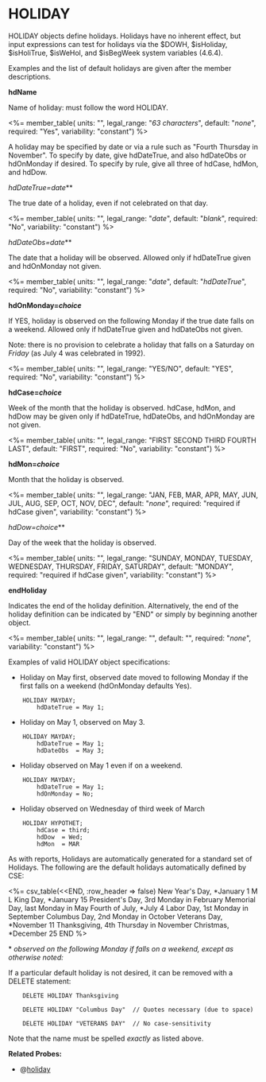 # HOLIDAY

HOLIDAY objects define holidays. Holidays have no inherent effect, but input expressions can test for holidays via the \$DOWH, \$isHoliday, \$isHoliTrue, \$isWeHol, and \$isBegWeek system variables (4.6.4).

Examples and the list of default holidays are given after the member descriptions.

<!--
hdName is required in the program. WHY? 7-92.
-->
**hdName**

Name of holiday: <!-- if given,--> must follow the word HOLIDAY. <!-- Necessary only if the HOLIDAY object is referenced later with another statement, for example in a LIKE clause or with ALTER; however, we suggest always naming all objects for clearer error messages and future flexibility. -->

<%= member_table(
  units: "",
  legal_range: "*63 characters*",
  default: "*none*",
  required: "Yes",
  variability: "constant")
  %>

A holiday may be specified by date or via a rule such as "Fourth Thursday in November". To specify by date, give hdDateTrue, and also hdDateObs or hdOnMonday if desired. To specify by rule, give all three of hdCase, hdMon, and hdDow.

**hdDateTrue*=date***

The true date of a holiday, even if not celebrated on that day.

<%= member_table(
  units: "",
  legal_range: "*date*",
  default: "*blank*",
  required: "No",
  variability: "constant")
  %>

**hdDateObs*=date***

The date that a holiday will be observed. Allowed only if hdDateTrue given and hdOnMonday not given.

<%= member_table(
  units: "",
  legal_range: "*date*",
  default: "*hdDateTrue*",
  required: "No",
  variability: "constant")
  %>

**hdOnMonday=*choice***

If YES, holiday is observed on the following Monday if the true date falls on a weekend. Allowed only if hdDateTrue given and hdDateObs not given.

Note: there is no provision to celebrate a holiday that falls on a Saturday on *Friday* (as July 4 was celebrated in 1992).

<%= member_table(
  units: "",
  legal_range: "YES/NO",
  default: "YES",
  required: "No",
  variability: "constant")
  %>

**hdCase=*choice***

Week of the month that the holiday is observed. hdCase, hdMon, and hdDow may be given only if hdDateTrue, hdDateObs, and hdOnMonday are not given.

<%= member_table(
  units: "",
  legal_range: "FIRST SECOND THIRD FOURTH LAST",
  default: "FIRST",
  required: "No",
  variability: "constant")
  %>

**hdMon=*choice***

Month that the holiday is observed.

<%= member_table(
  units: "",
  legal_range: "JAN, FEB, MAR, APR, MAY, JUN, JUL, AUG, SEP, OCT, NOV, DEC",
  default: "*none*",
  required: "required if hdCase given",
  variability: "constant")
  %>

**hdDow*=choice***

Day of the week that the holiday is observed.

<%= member_table(
  units: "",
  legal_range: "SUNDAY, MONDAY, TUESDAY, WEDNESDAY, THURSDAY, FRIDAY, SATURDAY",
  default: "MONDAY",
  required: "required if hdCase given",
  variability: "constant")
  %>

**endHoliday**

Indicates the end of the holiday definition. Alternatively, the end of the holiday definition can be indicated by "END" or simply by beginning another object.

<%= member_table(
  units: "",
  legal_range: "",
  default: "",
  required: "*none*",
  variability: "constant")
  %>

Examples of valid HOLIDAY object specifications:

-   Holiday on May first, observed date moved to following Monday if the first falls on a weekend (hdOnMonday defaults Yes).

<!-- -->
        HOLIDAY MAYDAY;
            hdDateTrue = May 1;

-   Holiday on May 1, observed on May 3.

<!-- -->
        HOLIDAY MAYDAY;
            hdDateTrue = May 1;
            hdDateObs  = May 3;

-   Holiday observed on May 1 even if on a weekend.

<!-- -->
        HOLIDAY MAYDAY;
            hdDateTrue = May 1;
            hdOnMonday = No;

-   Holiday observed on Wednesday of third week of March

<!-- -->
        HOLIDAY HYPOTHET;
            hdCase = third;
            hdDow  = Wed;
            hdMon  = MAR

As with reports, Holidays are automatically generated for a standard set of Holidays. The following are the default holidays automatically defined by CSE:

<%= csv_table(<<END, :row_header => false)
  New Year's Day,    \*January 1
  M L King Day,      \*January 15
  President's Day,   3rd Monday in February
  Memorial Day,      last Monday in May
  Fourth of July,    \*July 4
  Labor Day,         1st Monday in September
  Columbus Day,      2nd Monday in October
  Veterans Day,      \*November 11
  Thanksgiving,      4th Thursday in November
  Christmas,         \*December 25
END
%>

\* *observed on the following Monday if falls on a weekend, except as otherwise noted:*

If a particular default holiday is not desired, it can be removed with a DELETE statement:

        DELETE HOLIDAY Thanksgiving

        DELETE HOLIDAY "Columbus Day"  // Quotes necessary (due to space)

        DELETE HOLIDAY "VETERANS DAY"  // No case-sensitivity

Note that the name must be spelled *exactly* as listed above.

**Related Probes:**

- @[holiday](#p_holiday)
